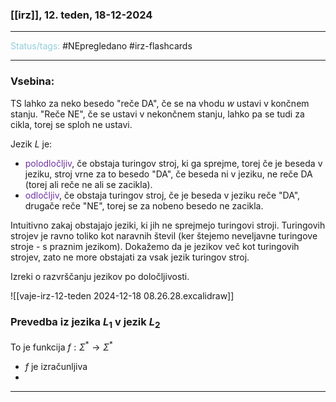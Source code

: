 ### [[irz]], 12. teden, 18-12-2024
---

<font color="#92cddc">Status/tags:</font> #NEpregledano #irz-flashcards 

---

### Vsebina:

TS lahko za neko besedo "reče DA", če se na vhodu $w$ ustavi v končnem stanju. "Reče NE", če se ustavi v nekončnem stanju, lahko pa se tudi za cikla, torej se sploh ne ustavi.

Jezik $L$ je:
- <font color="#7030a0">polodločljiv</font>, če obstaja turingov stroj, ki ga sprejme, torej če je beseda v jeziku, stroj vrne za to besedo "DA", če beseda ni v jeziku, ne reče DA (torej ali reče ne ali se zacikla).
- <font color="#7030a0">odločljiv</font>, če obstaja turingov stroj, če je beseda v jeziku reče "DA", drugače reče "NE", torej se za nobeno besedo ne zacikla.

Intuitivno zakaj obstajajo jeziki, ki jih ne sprejmejo turingovi stroji. Turingovih strojev je ravno toliko kot naravnih števil (ker štejemo neveljavne turingove stroje - s praznim jezikom). Dokažemo da je jezikov več kot turingovih strojev, zato ne more obstajati za vsak jezik turingov stroj.

Izreki o razvrščanju jezikov po določljivosti.

![[vaje-irz-12-teden 2024-12-18 08.26.28.excalidraw]]


### Prevedba iz jezika $L_1$ v jezik $L_2$ 
To je funkcija $f : \Sigma^* \rightarrow \Sigma^*$
- $f$ je izračunljiva
- 

---
